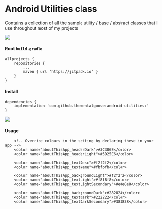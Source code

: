 # Android Utilities class 

Contains a collection of all the sample utility / base / abstract classes that I use throughout most of my projects 

[![](https://jitpack.io/v/thementalgoose/android-utilities.svg)](https://jitpack.io/#thementalgoose/android-utilities)

#### Root `build.gradle`

```
allprojects {
	repositories {
		...
		maven { url 'https://jitpack.io' }
	}
}
```

#### Install 

```
dependencies {
    implementation 'com.github.thementalgoose:android-utilities:'
}
```

[![](https://jitpack.io/v/thementalgoose/android-utilities.svg)](https://jitpack.io/#thementalgoose/android-utilities)


#### Usage

```
    <!-- Override colours in the setting by declaring these in your app -->
    <color name="aboutThisApp_headerDark">#3C306E</color>
    <color name="aboutThisApp_headerLight">#5D25E6</color>

    <color name="aboutThisApp_textDesc">#f2f2f2</color>
    <color name="aboutThisApp_textName">#fbfbfb</color>

    <color name="aboutThisApp_backgroundLight">#f2f2f2</color>
    <color name="aboutThisApp_textLight">#f8f8f8</color>
    <color name="aboutThisApp_textLightSecondary">#e8e8e8</color>

    <color name="aboutThisApp_backgroundDark">#282828</color>
    <color name="aboutThisApp_textDark">#222222</color>
    <color name="aboutThisApp_textDarkSecondary">#383838</color>
```